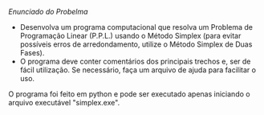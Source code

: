 *Enunciado do Probelma*

- Desenvolva um programa computacional que resolva um Problema de Programação Linear (P.P.L.) usando o Método Simplex (para evitar possíveis erros de arredondamento, utilize o Método Simplex de Duas Fases). 
- O programa deve conter comentários dos principais trechos e, ser de fácil utilização. Se necessário, faça um arquivo de ajuda para facilitar o uso.

O programa foi feito em python e pode ser executado apenas iniciando o arquivo executável "simplex.exe".
